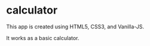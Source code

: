# calculator

This app is created using HTML5, CSS3, and Vanilla-JS.

It works as a basic calculator.
